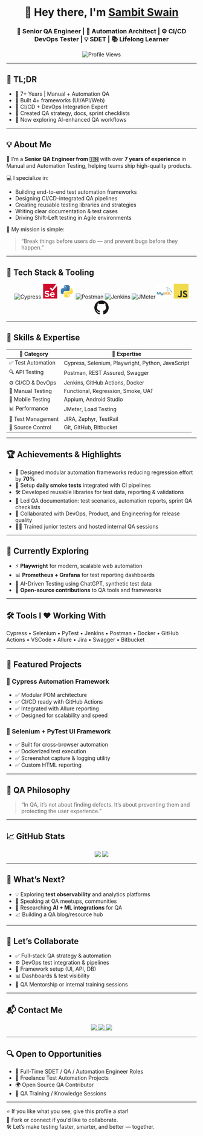 <h1 align="center">👋 Hey there, I'm <a href="https://github.com/Sambitswain15" target="_blank">Sambit Swain</a></h1>
<h3 align="center">🚀 Senior QA Engineer | 🧪 Automation Architect | ⚙️ CI/CD DevOps Tester | 💡 SDET | 📚 Lifelong Learner</h3>
<p align="center">
  <img src="https://komarev.com/ghpvc/?username=sambitswain15&label=Profile%20Views&color=0e75b6&style=flat" alt="Profile Views" />
</p>

---

## 📌 TL;DR
- 🔹 7+ Years | Manual + Automation QA  
- 🔹 Built 4+ frameworks (UI/API/Web)  
- 🔹 CI/CD + DevOps Integration Expert  
- 🔹 Created QA strategy, docs, sprint checklists  
- 🔹 Now exploring AI-enhanced QA workflows  

---

## 💡 About Me

🎯 I’m a **Senior QA Engineer from 🇮🇳** with over **7 years of experience** in Manual and Automation Testing, helping teams ship high-quality products.

💻 I specialize in:
- Building end-to-end test automation frameworks
- Designing CI/CD-integrated QA pipelines
- Creating reusable testing libraries and strategies
- Writing clear documentation & test cases
- Driving Shift-Left testing in Agile environments

🧠 My mission is simple:  
> “Break things before users do — and prevent bugs before they happen.”

---

## 🧰 Tech Stack & Tooling
<p align="center">
  <img src="https://raw.githubusercontent.com/simple-icons/simple-icons/develop/icons/cypress.svg" width="40" title="Cypress" />
  <img src="https://raw.githubusercontent.com/devicons/devicon/master/icons/selenium/selenium-original.svg" width="40" title="Selenium" />
  <img src="https://raw.githubusercontent.com/devicons/devicon/master/icons/python/python-original.svg" width="40" title="Python" />
  <img src="https://www.vectorlogo.zone/logos/postman/postman-icon.svg" width="40" title="Postman" />
  <img src="https://www.vectorlogo.zone/logos/jenkins/jenkins-icon.svg" width="40" title="Jenkins" />
  <img src="https://www.vectorlogo.zone/logos/apache_jmeter/apache_jmeter-icon.svg" width="40" title="JMeter" />
  <img src="https://raw.githubusercontent.com/devicons/devicon/master/icons/mysql/mysql-original-wordmark.svg" width="40" title="MySQL" />
  <img src="https://raw.githubusercontent.com/devicons/devicon/master/icons/javascript/javascript-original.svg" width="40" title="JavaScript" />
  <img src="https://raw.githubusercontent.com/devicons/devicon/master/icons/github/github-original.svg" width="40" title="GitHub" />
</p>

---

## 🧠 Skills & Expertise

| 🔧 Category         | 💼 Expertise                                     |
|---------------------|--------------------------------------------------|
| ✅ Test Automation  | Cypress, Selenium, Playwright, Python, JavaScript |
| 🔍 API Testing      | Postman, REST Assured, Swagger                    |
| ⚙️ CI/CD & DevOps   | Jenkins, GitHub Actions, Docker                  |
| 🧪 Manual Testing   | Functional, Regression, Smoke, UAT               |
| 📱 Mobile Testing   | Appium, Android Studio                           |
| 📊 Performance      | JMeter, Load Testing                             |
| 📌 Test Management  | JIRA, Zephyr, TestRail                           |
| 🧩 Source Control   | Git, GitHub, Bitbucket                           |

---

## 🏆 Achievements & Highlights

- 🧬 Designed modular automation frameworks reducing regression effort by **70%**
- 🔁 Setup **daily smoke tests** integrated with CI pipelines
- 🛠️ Developed reusable libraries for test data, reporting & validations
- 🧪 Led QA documentation: test scenarios, automation reports, sprint QA checklists
- 🤝 Collaborated with DevOps, Product, and Engineering for release quality
- 👨‍🏫 Trained junior testers and hosted internal QA sessions

---

## 🌱 Currently Exploring

- ⚡ **Playwright** for modern, scalable web automation  
- 📊 **Prometheus + Grafana** for test reporting dashboards  
- 🤖 AI-Driven Testing using ChatGPT, synthetic test data  
- 🧰 **Open-source contributions** to QA tools and frameworks

---

## 🛠️ Tools I ❤️ Working With
Cypress • Selenium • PyTest • Jenkins • Postman • Docker • GitHub Actions • VSCode • Allure • Jira • Swagger • Bitbucket

---

## 🧪 Featured Projects

### 🔧 Cypress Automation Framework
- ✅ Modular POM architecture  
- ✅ CI/CD ready with GitHub Actions  
- ✅ Integrated with Allure reporting  
- ✅ Designed for scalability and speed  

### 🧪 Selenium + PyTest UI Framework
- ✅ Built for cross-browser automation  
- ✅ Dockerized test execution  
- ✅ Screenshot capture & logging utility  
- ✅ Custom HTML reporting  

---

## 💬 QA Philosophy
> “In QA, it’s not about finding defects. It’s about preventing them and protecting the user experience.”

---

## 📈 GitHub Stats

<p align="center">
  <img src="https://github-readme-stats.vercel.app/api?username=sambitswain15&show_icons=true&theme=tokyonight" height="160px" />
  <img src="https://github-readme-stats.vercel.app/api/top-langs/?username=sambitswain15&layout=compact&theme=tokyonight" height="160px" />
</p>

---

## 🧭 What’s Next?
- 💡 Exploring **test observability** and analytics platforms  
- 💬 Speaking at QA meetups, communities  
- 🧠 Researching **AI + ML integrations** for QA  
- 📈 Building a QA blog/resource hub  

---

## 🤝 Let’s Collaborate

- ✅ Full-stack QA strategy & automation  
- ⚙️ DevOps test integration & pipelines  
- 🧪 Framework setup (UI, API, DB)  
- 📊 Dashboards & test visibility  
- 🎤 QA Mentorship or internal training sessions

---

## 📬 Contact Me
<p align="center">
  <a href="mailto:sambitswain15@gmail.com" target="_blank">
    <img src="https://img.shields.io/badge/Email-sambitswain15%40gmail.com-red?style=for-the-badge&logo=gmail" />
  </a>
  <a href="https://www.linkedin.com/in/sambit-swain-732b0066/" target="_blank">
    <img src="https://img.shields.io/badge/LinkedIn-Sambit%20Swain-blue?style=for-the-badge&logo=linkedin" />
  </a>
  <a href="https://twitter.com/SambitSwainQA" target="_blank">
    <img src="https://img.shields.io/badge/Twitter-@SambitSwainQA-blue?style=for-the-badge&logo=twitter" />
  </a>
</p>

---

## 🔍 Open to Opportunities

- 💼 Full-Time SDET / QA / Automation Engineer Roles  
- 🔧 Freelance Test Automation Projects  
- 🌍 Open Source QA Contributor  
- 🎤 QA Training / Knowledge Sessions

---

⭐ If you like what you see, give this profile a star!  
🔁 Fork or connect if you'd like to collaborate.  
🛠️ Let’s make testing faster, smarter, and better — together.

